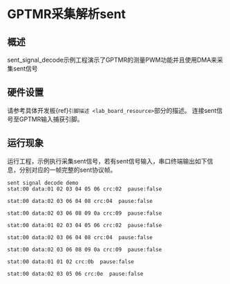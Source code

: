 # GPTMR采集解析sent

## 概述

sent_signal_decode示例工程演示了GPTMR的测量PWM功能并且使用DMA来采集sent信号

## 硬件设置

请参考具体开发板{ref}`引脚描述 <lab_board_resource>`部分的描述。
连接sent信号至GPTMR输入捕获引脚。

## 运行现象

运行工程，示例执行采集sent信号，若有sent信号输入，串口终端输出如下信息，分别对应的一帧完整的sent协议帧。
```console
sent signal decode demo
stat:00 data:01 02 03 04 05 06 crc:02  pause:false

stat:00 data:02 03 06 04 08 crc:04  pause:false

stat:00 data:02 03 06 08 09 0a crc:09  pause:false

stat:00 data:01 02 03 04 05 06 crc:02  pause:false

stat:00 data:02 03 06 04 08 crc:04  pause:false

stat:00 data:02 03 06 08 09 0a crc:09  pause:false

stat:00 data:01 01 02 crc:0b  pause:false

stat:00 data:02 03 05 06 crc:0e  pause:false


```


